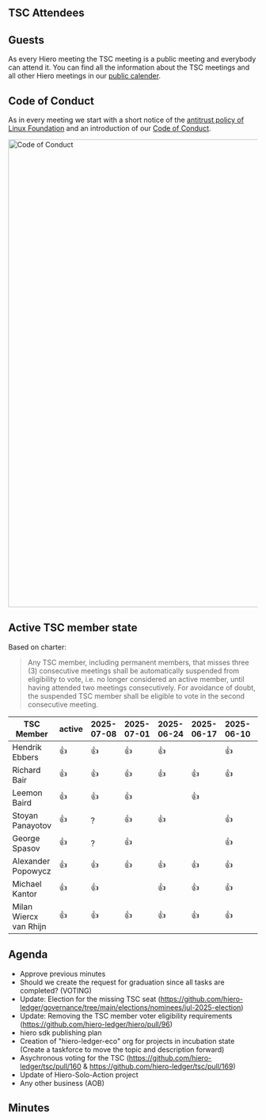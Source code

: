 ## TSC Attendees

## Guests

As every Hiero meeting the TSC meeting is a public meeting and everybody can attend it.
You can find all the information about the TSC meetings and all other Hiero meetings in our [public calender](https://zoom-lfx.platform.linuxfoundation.org/meetings/hiero?view=week).

## Code of Conduct

As in every meeting we start with a short notice of the [antitrust policy of Linux Foundation](https://www.linuxfoundation.org/legal/antitrust-policy)
and an introduction of our [Code of Conduct](https://www.lfdecentralizedtrust.org/code-of-conduct).

<img width="945" alt="Code of Conduct" src="https://github.com/user-attachments/assets/3a187bc9-65ae-461e-bb46-7ce0db8e32cf">

## Active TSC member state
Based on charter:
> Any TSC member, including permanent members, that misses three (3) consecutive meetings shall be automatically suspended from eligibility to vote, i.e. no longer considered an active member, until having attended two meetings consecutively. For avoidance of doubt, the suspended TSC member shall be eligible to vote in the second consecutive meeting.

TSC Member             | active | 2025-07-08 | 2025-07-01 | 2025-06-24 | 2025-06-17 | 2025-06-10 | 2025-06-03 |
-----------------------|--------|------------|------------|------------|------------|------------|------------|
Hendrik Ebbers         | :+1:   | :+1:       | :+1:       | :+1:       |            | :+1:       | :+1:       |
Richard Bair           | :+1:   | :+1:       | :+1:       | :+1:       | :+1:       | :+1:       | :+1:       |
Leemon Baird           | :+1:   | :+1:       | :+1:       |            | :+1:       |            |            |
Stoyan Panayotov       | :+1:   |  ?         | :+1:       | :+1:       |            | :+1:       | :+1:       |
George Spasov          | :+1:   |  ?         | :+1:       |            |            | :+1:       | :+1:       |
Alexander Popowycz     | :+1:   | :+1:       | :+1:       | :+1:       | :+1:       | :+1:       | :+1:       |
Michael Kantor         | :+1:   | :+1:       |            | :+1:       | :+1:       | :+1:       |            |
Milan Wiercx van Rhijn | :+1:   | :+1:       | :+1:       | :+1:       | :+1:       | :+1:       | :+1:       |

## Agenda

- Approve previous minutes
- Should we create the request for graduation since all tasks are completed? (VOTING)
- Update: Election for the missing TSC seat (https://github.com/hiero-ledger/governance/tree/main/elections/nominees/jul-2025-election)
- Update: Removing the TSC member voter eligibility requirements (https://github.com/hiero-ledger/hiero/pull/96)
- hiero sdk publishing plan
- Creation of "hiero-ledger-eco" org for projects in incubation state (Create a taskforce to move the topic and description forward)
- Asychronous voting for the TSC (https://github.com/hiero-ledger/tsc/pull/160 & https://github.com/hiero-ledger/tsc/pull/169)
- Update of Hiero-Solo-Action project
- Any other business (AOB)

## Minutes
